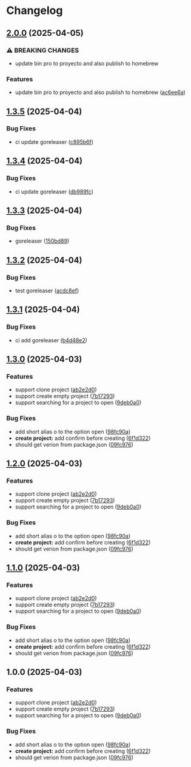 # Changelog

## [2.0.0](https://github.com/GloryWong/proyecto/compare/v1.3.5...v2.0.0) (2025-04-05)


### ⚠ BREAKING CHANGES

* update bin pro to proyecto and also publish to homebrew

### Features

* update bin pro to proyecto and also publish to homebrew ([ac6ee6a](https://github.com/GloryWong/proyecto/commit/ac6ee6a6785785f58f5303dea35fa23ac99d8b3a))

## [1.3.5](https://github.com/GloryWong/proyecto/compare/v1.3.4...v1.3.5) (2025-04-04)


### Bug Fixes

* ci update goreleaser ([c895b6f](https://github.com/GloryWong/proyecto/commit/c895b6faf564e67dbcc793272b1ef646ca32fe4a))

## [1.3.4](https://github.com/GloryWong/proyecto/compare/v1.3.3...v1.3.4) (2025-04-04)


### Bug Fixes

* ci update goreleaser ([db989fc](https://github.com/GloryWong/proyecto/commit/db989fcb7616a81d71349b863bd75bd5dae2dff7))

## [1.3.3](https://github.com/GloryWong/proyecto/compare/v1.3.2...v1.3.3) (2025-04-04)


### Bug Fixes

* goreleaser ([150bd89](https://github.com/GloryWong/proyecto/commit/150bd892884e5d10022ffa4e033f03805d92f2c8))

## [1.3.2](https://github.com/GloryWong/proyecto/compare/v1.3.1...v1.3.2) (2025-04-04)


### Bug Fixes

* test goreleaser ([acdc8ef](https://github.com/GloryWong/proyecto/commit/acdc8efb27084a6b8452fd1b0337cbd2b5e69814))

## [1.3.1](https://github.com/GloryWong/proyecto/compare/v1.3.0...v1.3.1) (2025-04-04)


### Bug Fixes

* ci add goreleaser ([b4d48e2](https://github.com/GloryWong/proyecto/commit/b4d48e2759c71887305c23bd500d276c507873c2))

## [1.3.0](https://github.com/GloryWong/proyecto/compare/v1.2.0...v1.3.0) (2025-04-03)


### Features

* support clone project ([ab2e2d0](https://github.com/GloryWong/proyecto/commit/ab2e2d070f2b6f4d9798956237852711de67b0f3))
* support create empty project ([7b17293](https://github.com/GloryWong/proyecto/commit/7b172932bfb404d81439d025749ce3050225e4b5))
* support searching for a project to open ([9deb0a0](https://github.com/GloryWong/proyecto/commit/9deb0a07de29da8c6feb95dd39df21042cbf33db))


### Bug Fixes

* add short alias o to the option open ([98fc90a](https://github.com/GloryWong/proyecto/commit/98fc90a4fc99547cda7bf226fd714d92a2d4d4f3))
* **create project:** add confirm before creating ([6f1d322](https://github.com/GloryWong/proyecto/commit/6f1d3226e8a6efe601ff105928eaf5d4b5310599))
* should get verion from package.json ([09fc976](https://github.com/GloryWong/proyecto/commit/09fc97639cfb44b60f8ad6e241386e0312fee999))

## [1.2.0](https://github.com/GloryWong/proyecto/compare/v1.1.0...v1.2.0) (2025-04-03)


### Features

* support clone project ([ab2e2d0](https://github.com/GloryWong/proyecto/commit/ab2e2d070f2b6f4d9798956237852711de67b0f3))
* support create empty project ([7b17293](https://github.com/GloryWong/proyecto/commit/7b172932bfb404d81439d025749ce3050225e4b5))
* support searching for a project to open ([9deb0a0](https://github.com/GloryWong/proyecto/commit/9deb0a07de29da8c6feb95dd39df21042cbf33db))


### Bug Fixes

* add short alias o to the option open ([98fc90a](https://github.com/GloryWong/proyecto/commit/98fc90a4fc99547cda7bf226fd714d92a2d4d4f3))
* **create project:** add confirm before creating ([6f1d322](https://github.com/GloryWong/proyecto/commit/6f1d3226e8a6efe601ff105928eaf5d4b5310599))
* should get verion from package.json ([09fc976](https://github.com/GloryWong/proyecto/commit/09fc97639cfb44b60f8ad6e241386e0312fee999))

## [1.1.0](https://github.com/GloryWong/proyecto/compare/v1.0.0...v1.1.0) (2025-04-03)


### Features

* support clone project ([ab2e2d0](https://github.com/GloryWong/proyecto/commit/ab2e2d070f2b6f4d9798956237852711de67b0f3))
* support create empty project ([7b17293](https://github.com/GloryWong/proyecto/commit/7b172932bfb404d81439d025749ce3050225e4b5))
* support searching for a project to open ([9deb0a0](https://github.com/GloryWong/proyecto/commit/9deb0a07de29da8c6feb95dd39df21042cbf33db))


### Bug Fixes

* add short alias o to the option open ([98fc90a](https://github.com/GloryWong/proyecto/commit/98fc90a4fc99547cda7bf226fd714d92a2d4d4f3))
* **create project:** add confirm before creating ([6f1d322](https://github.com/GloryWong/proyecto/commit/6f1d3226e8a6efe601ff105928eaf5d4b5310599))
* should get verion from package.json ([09fc976](https://github.com/GloryWong/proyecto/commit/09fc97639cfb44b60f8ad6e241386e0312fee999))

## 1.0.0 (2025-04-03)


### Features

* support clone project ([ab2e2d0](https://github.com/GloryWong/proyecto/commit/ab2e2d070f2b6f4d9798956237852711de67b0f3))
* support create empty project ([7b17293](https://github.com/GloryWong/proyecto/commit/7b172932bfb404d81439d025749ce3050225e4b5))
* support searching for a project to open ([9deb0a0](https://github.com/GloryWong/proyecto/commit/9deb0a07de29da8c6feb95dd39df21042cbf33db))


### Bug Fixes

* add short alias o to the option open ([98fc90a](https://github.com/GloryWong/proyecto/commit/98fc90a4fc99547cda7bf226fd714d92a2d4d4f3))
* **create project:** add confirm before creating ([6f1d322](https://github.com/GloryWong/proyecto/commit/6f1d3226e8a6efe601ff105928eaf5d4b5310599))
* should get verion from package.json ([09fc976](https://github.com/GloryWong/proyecto/commit/09fc97639cfb44b60f8ad6e241386e0312fee999))
